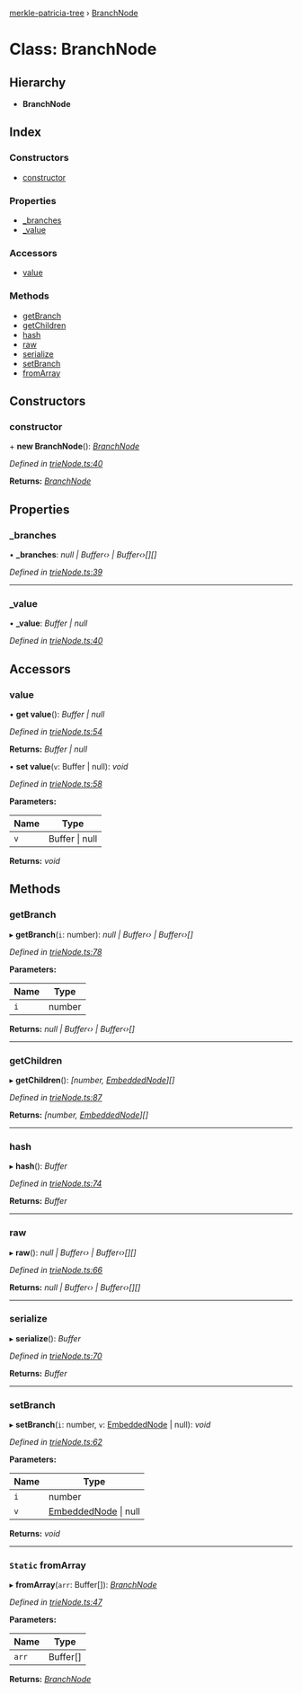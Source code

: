 [merkle-patricia-tree](../README.md) › [BranchNode](branchnode.md)

# Class: BranchNode

## Hierarchy

* **BranchNode**

## Index

### Constructors

* [constructor](branchnode.md#constructor)

### Properties

* [_branches](branchnode.md#_branches)
* [_value](branchnode.md#_value)

### Accessors

* [value](branchnode.md#value)

### Methods

* [getBranch](branchnode.md#getbranch)
* [getChildren](branchnode.md#getchildren)
* [hash](branchnode.md#hash)
* [raw](branchnode.md#raw)
* [serialize](branchnode.md#serialize)
* [setBranch](branchnode.md#setbranch)
* [fromArray](branchnode.md#static-fromarray)

## Constructors

###  constructor

\+ **new BranchNode**(): *[BranchNode](branchnode.md)*

*Defined in [trieNode.ts:40](https://github.com/ethereumjs/merkle-patricia-tree/blob/master/src/trieNode.ts#L40)*

**Returns:** *[BranchNode](branchnode.md)*

## Properties

###  _branches

• **_branches**: *null | Buffer‹› | Buffer‹›[][]*

*Defined in [trieNode.ts:39](https://github.com/ethereumjs/merkle-patricia-tree/blob/master/src/trieNode.ts#L39)*

___

###  _value

• **_value**: *Buffer | null*

*Defined in [trieNode.ts:40](https://github.com/ethereumjs/merkle-patricia-tree/blob/master/src/trieNode.ts#L40)*

## Accessors

###  value

• **get value**(): *Buffer | null*

*Defined in [trieNode.ts:54](https://github.com/ethereumjs/merkle-patricia-tree/blob/master/src/trieNode.ts#L54)*

**Returns:** *Buffer | null*

• **set value**(`v`: Buffer | null): *void*

*Defined in [trieNode.ts:58](https://github.com/ethereumjs/merkle-patricia-tree/blob/master/src/trieNode.ts#L58)*

**Parameters:**

Name | Type |
------ | ------ |
`v` | Buffer &#124; null |

**Returns:** *void*

## Methods

###  getBranch

▸ **getBranch**(`i`: number): *null | Buffer‹› | Buffer‹›[]*

*Defined in [trieNode.ts:78](https://github.com/ethereumjs/merkle-patricia-tree/blob/master/src/trieNode.ts#L78)*

**Parameters:**

Name | Type |
------ | ------ |
`i` | number |

**Returns:** *null | Buffer‹› | Buffer‹›[]*

___

###  getChildren

▸ **getChildren**(): *[number, [EmbeddedNode](../README.md#embeddednode)][]*

*Defined in [trieNode.ts:87](https://github.com/ethereumjs/merkle-patricia-tree/blob/master/src/trieNode.ts#L87)*

**Returns:** *[number, [EmbeddedNode](../README.md#embeddednode)][]*

___

###  hash

▸ **hash**(): *Buffer*

*Defined in [trieNode.ts:74](https://github.com/ethereumjs/merkle-patricia-tree/blob/master/src/trieNode.ts#L74)*

**Returns:** *Buffer*

___

###  raw

▸ **raw**(): *null | Buffer‹› | Buffer‹›[][]*

*Defined in [trieNode.ts:66](https://github.com/ethereumjs/merkle-patricia-tree/blob/master/src/trieNode.ts#L66)*

**Returns:** *null | Buffer‹› | Buffer‹›[][]*

___

###  serialize

▸ **serialize**(): *Buffer*

*Defined in [trieNode.ts:70](https://github.com/ethereumjs/merkle-patricia-tree/blob/master/src/trieNode.ts#L70)*

**Returns:** *Buffer*

___

###  setBranch

▸ **setBranch**(`i`: number, `v`: [EmbeddedNode](../README.md#embeddednode) | null): *void*

*Defined in [trieNode.ts:62](https://github.com/ethereumjs/merkle-patricia-tree/blob/master/src/trieNode.ts#L62)*

**Parameters:**

Name | Type |
------ | ------ |
`i` | number |
`v` | [EmbeddedNode](../README.md#embeddednode) &#124; null |

**Returns:** *void*

___

### `Static` fromArray

▸ **fromArray**(`arr`: Buffer[]): *[BranchNode](branchnode.md)*

*Defined in [trieNode.ts:47](https://github.com/ethereumjs/merkle-patricia-tree/blob/master/src/trieNode.ts#L47)*

**Parameters:**

Name | Type |
------ | ------ |
`arr` | Buffer[] |

**Returns:** *[BranchNode](branchnode.md)*

